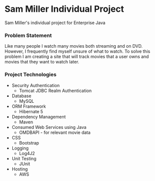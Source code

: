 # Sam Miller Individual Project

Sam Miller's individual project for Enterprise Java

### Problem Statement

Like many people I watch many movies both streaming and on DVD. 
However, I frequently find myself unsure of what to watch. 
To solve this problem I am creating a site that will track movies that a user owns and movies that they want to watch later.

### Project Technologies
* Security Authentication
    * Tomcat JDBC Realm Authentication
* Database
    * MySQL
* ORM Framework
    * Hibernate 5
* Dependency Management
    * Maven
* Consumed Web Services using Java
    * OMDBAPI - for relevant movie data
* CSS
    * Bootstrap
* Logging
    * Log4J2
* Unit Testing
    * JUnit
* Hosting
    * AWS
